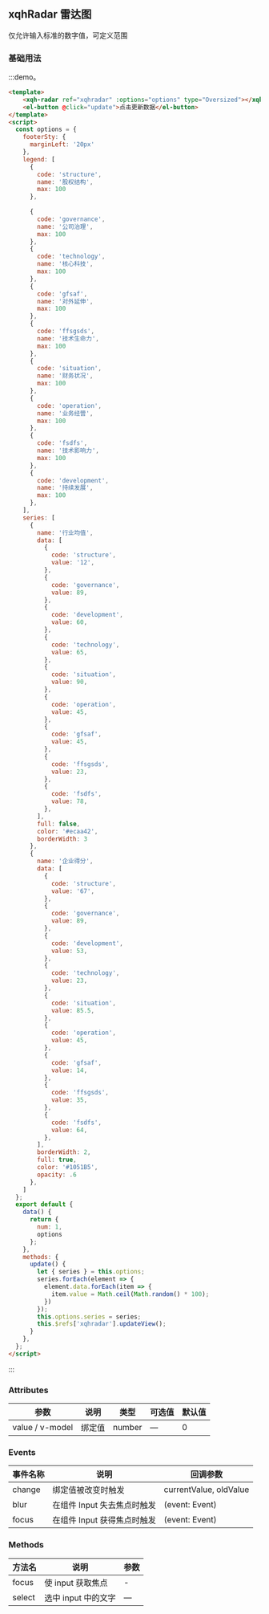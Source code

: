 ## xqhRadar 雷达图

仅允许输入标准的数字值，可定义范围

### 基础用法

:::demo。
```html
<template>
    <xqh-radar ref="xqhradar" :options="options" type="Oversized"></xqh-radar>
    <el-button @click="update">点击更新数据</el-button>
</template>
<script>
  const options = {
    footerSty: {
      marginLeft: '20px'
    },
    legend: [
      {
        code: 'structure',
        name: '股权结构',
        max: 100
      },
      
      {
        code: 'governance',
        name: '公司治理',
        max: 100
      },
      {
        code: 'technology',
        name: '核心科技',
        max: 100
      },
      {
        code: 'gfsaf',
        name: '对外延伸',
        max: 100
      },
      {
        code: 'ffsgsds',
        name: '技术生命力',
        max: 100
      },
      {
        code: 'situation',
        name: '财务状况',
        max: 100
      },
      {
        code: 'operation',
        name: '业务经营',
        max: 100
      },
      {
        code: 'fsdfs',
        name: '技术影响力',
        max: 100
      },
      {
        code: 'development',
        name: '持续发展',
        max: 100
      },
    ],
    series: [
      {
        name: '行业均值',
        data: [
          {
            code: 'structure',
            value: '12',
          },
          {
            code: 'governance',
            value: 89,
          },
          {
            code: 'development',
            value: 60,
          },
          {
            code: 'technology',
            value: 65,
          },
          {
            code: 'situation',
            value: 90,
          },
          {
            code: 'operation',
            value: 45,
          },
          {
            code: 'gfsaf',
            value: 45,
          },
          {
            code: 'ffsgsds',
            value: 23,
          },
          {
            code: 'fsdfs',
            value: 78,
          },
        ],
        full: false,
        color: '#ecaa42',
        borderWidth: 3
      },
      {
        name: '企业得分',
        data: [
          {
            code: 'structure',
            value: '67',
          },
          {
            code: 'governance',
            value: 89,
          },
          {
            code: 'development',
            value: 53,
          },
          {
            code: 'technology',
            value: 23,
          },
          {
            code: 'situation',
            value: 85.5,
          },
          {
            code: 'operation',
            value: 45,
          },
          {
            code: 'gfsaf',
            value: 14,
          },
          {
            code: 'ffsgsds',
            value: 35,
          },
          {
            code: 'fsdfs',
            value: 64,
          },
        ],
        borderWidth: 2,
        full: true,
        color: '#1051B5',
        opacity: .6
      },
    ]
  };
  export default {
    data() {
      return {
        num: 1,
        options
      };
    },
    methods: {
      update() {
        let { series } = this.options;
        series.forEach(element => {
          element.data.forEach(item => {
            item.value = Math.ceil(Math.random() * 100);
          })
        });
        this.options.series = series;
        this.$refs['xqhradar'].updateView();
      }
    },
  };
</script>
```
:::

### Attributes
| 参数      | 说明          | 类型      | 可选值                           | 默认值  |
|----------|-------------- |----------|--------------------------------  |-------- |
| value / v-model    | 绑定值         | number | — | 0 |

### Events
| 事件名称 | 说明 | 回调参数 |
|---------|--------|---------|
| change | 绑定值被改变时触发 | currentValue, oldValue |
| blur | 在组件 Input 失去焦点时触发 | (event: Event) |
| focus | 在组件 Input 获得焦点时触发 | (event: Event) |

### Methods
| 方法名 | 说明 | 参数 |
| ---- | ---- | ---- |
| focus | 使 input 获取焦点 | - |
| select | 选中 input 中的文字 | — |
